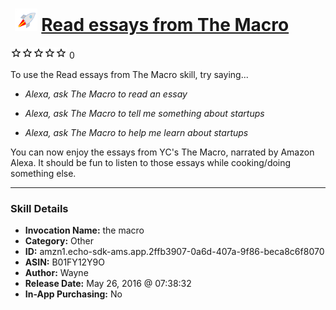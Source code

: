 # &nbsp;<img src="skill_icon" alt="Read essays from The Macro icon" width="36"> [Read essays from The Macro](http://alexa.amazon.com/#skills/amzn1.echo-sdk-ams.app.2ffb3907-0a6d-407a-9f86-beca8c6f8070)
![0 stars](../../images/ic_star_border_black_18dp_1x.png)![0 stars](../../images/ic_star_border_black_18dp_1x.png)![0 stars](../../images/ic_star_border_black_18dp_1x.png)![0 stars](../../images/ic_star_border_black_18dp_1x.png)![0 stars](../../images/ic_star_border_black_18dp_1x.png) 0

To use the Read essays from The Macro skill, try saying...

* *Alexa, ask The Macro to read an essay*

* *Alexa, ask The Macro to tell me something about startups*

* *Alexa, ask The Macro to help me learn about startups*

You can now enjoy the essays from YC's The Macro, narrated by Amazon Alexa. It should be fun to listen to those essays while cooking/doing something else.

***

### Skill Details

* **Invocation Name:** the macro
* **Category:** Other
* **ID:** amzn1.echo-sdk-ams.app.2ffb3907-0a6d-407a-9f86-beca8c6f8070
* **ASIN:** B01FY12Y9O
* **Author:** Wayne
* **Release Date:** May 26, 2016 @ 07:38:32
* **In-App Purchasing:** No
